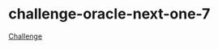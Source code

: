# challenge-oracle-next-one-7

 [Challenge]([https://www.genome.gov/](https://josandotavalo.github.io/challengenextone7/))
